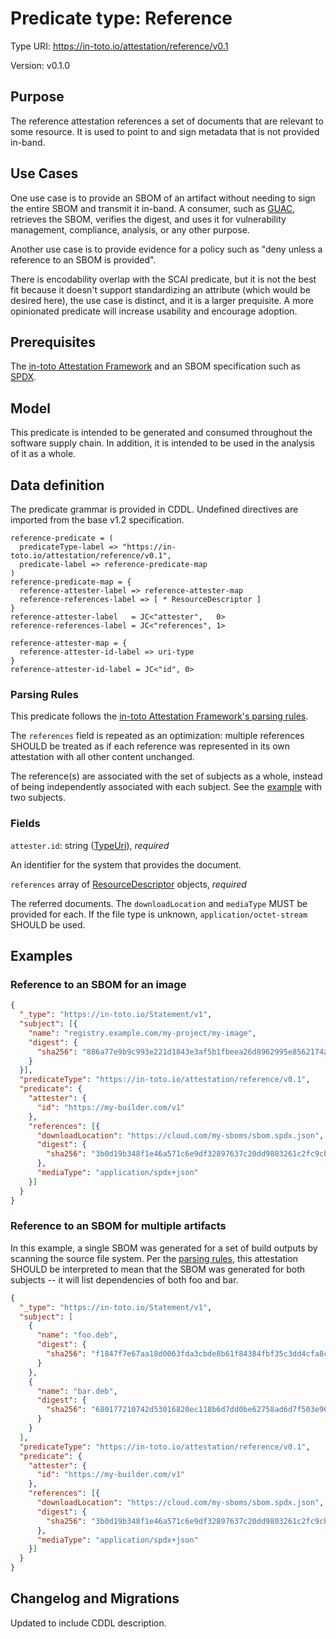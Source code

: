 # Predicate type: Reference

Type URI: https://in-toto.io/attestation/reference/v0.1

Version: v0.1.0

## Purpose

The reference attestation references a set of documents that are relevant to
some resource. It is used to point to and sign metadata that is not
provided in-band.

## Use Cases

One use case is to provide an SBOM of an artifact without needing to sign
the entire SBOM and transmit it in-band. A consumer, such as
[GUAC](https://guac.sh/), retrieves the SBOM, verifies the digest, and uses it
for vulnerability management, compliance, analysis, or any other purpose.

Another use case is to provide evidence for a policy such as "deny unless a
reference to an SBOM is provided".

There is encodability overlap with the SCAI predicate, but it is not the best
fit because it doesn't support standardizing an attribute (which would be
desired here), the use case is distinct, and it is a larger prequisite.
A more opinionated predicate will increase usability and encourage adoption.

## Prerequisites

The
[in-toto Attestation Framework](https://github.com/in-toto/attestation/blob/main/spec/README.md)
and an SBOM specification such as [SPDX](https://spdx.dev/).

## Model

This predicate is intended to be generated and consumed throughout the software
supply chain. In addition, it is intended to be used in the analysis of it as a
whole.

## Data definition

The predicate grammar is provided in CDDL.
Undefined directives are imported from the base v1.2 specification.

```cddl
reference-predicate = (
  predicateType-label => "https://in-toto.io/attestation/reference/v0.1",
  predicate-label => reference-predicate-map
)
reference-predicate-map = {
  reference-attester-label => reference-attester-map
  reference-references-label => [ * ResourceDescriptor ]
}
reference-attester-label   = JC<"attester",   0>
reference-references-label = JC<"references", 1>

reference-attester-map = {
  reference-attester-id-label => uri-type
}
reference-attester-id-label = JC<"id", 0>
```

### Parsing Rules

This predicate follows the
[in-toto Attestation Framework's parsing rules](../v1/README.md#parsing-rules).

The `references` field is repeated as an optimization: multiple references
SHOULD be treated as if each reference was represented in its own attestation
with all other content unchanged.

The reference(s) are associated with the set of subjects as a whole, instead of
being independently associated with each subject. See the
[example](#reference-to-an-sbom-for-multiple-artifacts) with two subjects.

### Fields

`attester.id`: string ([TypeUri](../v1/field_types.md#typeuri)), *required*

An identifier for the system that provides the document.

`references` array of [ResourceDescriptor](../v1/field_types.md#resource_descriptor) objects, *required*

The referred documents. The `downloadLocation` and `mediaType` MUST be provided
for each. If the file type is unknown, `application/octet-stream` SHOULD be
used.

## Examples

### Reference to an SBOM for an image

```json
{
  "_type": "https://in-toto.io/Statement/v1",
  "subject": [{
    "name": "registry.example.com/my-project/my-image",
    "digest": {
      "sha256": "886a77e9b9c993e221d1843e3af5b1fbeea26d8962995e8562174a6aba0c7cc9"
    }
  }],
  "predicateType": "https://in-toto.io/attestation/reference/v0.1",
  "predicate": {
    "attester": {
      "id": "https://my-builder.com/v1"
    },
    "references": [{
      "downloadLocation": "https://cloud.com/my-sboms/sbom.spdx.json",
      "digest": {
        "sha256": "3b0d19b348f1e46a571c6e9df32897637c20dd9803261c2fc9cbe38b0c8422c4"
      },
      "mediaType": "application/spdx+json"
    }]
  }
}
```

### Reference to an SBOM for multiple artifacts

In this example, a single SBOM was generated for a set of build outputs by
scanning the source file system. Per the [parsing rules](#parsing-rules), this
attestation SHOULD be interpreted to mean that the SBOM was generated for both
subjects -- it will list dependencies of both foo and bar.

```json
{
  "_type": "https://in-toto.io/Statement/v1",
  "subject": [
    {
      "name": "foo.deb",
      "digest": {
        "sha256": "f1847f7e67aa18d0063fda3cbde8b61f84384fbf35c3dd4cfa8c4822400b5a64"
      }
    },
    {
      "name": "bar.deb",
      "digest": {
        "sha256": "680177210742d53016820ec118b6d7dd0be62758ad6d7f503e96927ced4809b4"
      }
    }
  ],
  "predicateType": "https://in-toto.io/attestation/reference/v0.1",
  "predicate": {
    "attester": {
      "id": "https://my-builder.com/v1"
    },
    "references": [{
      "downloadLocation": "https://cloud.com/my-sboms/sbom.spdx.json",
      "digest": {
        "sha256": "3b0d19b348f1e46a571c6e9df32897637c20dd9803261c2fc9cbe38b0c8422c4"
      },
      "mediaType": "application/spdx+json"
    }]
  }
}
```

## Changelog and Migrations

Updated to include CDDL description.
